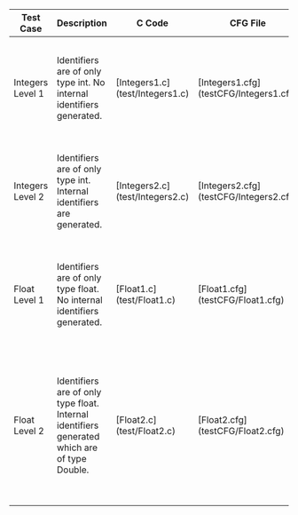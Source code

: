 Test Case | Description | C Code | CFG File | Parsing Output | Result 
----------|-------------|--------|----------|----------------|--------
Integers Level 1 | Identifiers are of only type int. No internal identifiers generated.| [Integers1.c] (test/Integers1.c) | [Integers1.cfg] (testCFG/Integers1.cfg)| [Integers1.txt] (testOutput/Integers1.txt)| Everything is proper except loop values don't change in symbol table.
Integers Level 2 | Identifiers are of only type int. Internal identifiers are generated.| [Integers2.c] (test/Integers2.c) | [Integers2.cfg] (testCFG/Integers2.cfg)| [Integers2.txt] (testOutput/Integers2.txt)| Everything is proper except loop values don't change in symbol table.
Float Level 1 | Identifiers are of only type float. No internal identifiers generated.| [Float1.c] (test/Float1.c) | [Float1.cfg] (testCFG/Float1.cfg)| [Float1.txt] (testOutput/Float1.txt)| Everything is proper except loop values don't change in symbol table.
Float Level 2 | Identifiers are of only type float. Internal identifiers generated which are of type Double.| [Float2.c] (test/Float2.c) | [Float2.cfg] (testCFG/Float2.cfg)| [Float2.txt] (testOutput/Float2.txt)| 1.Because of type mixing symbol table is not proper for double values. 2.Loop values don't change in symbol table.
